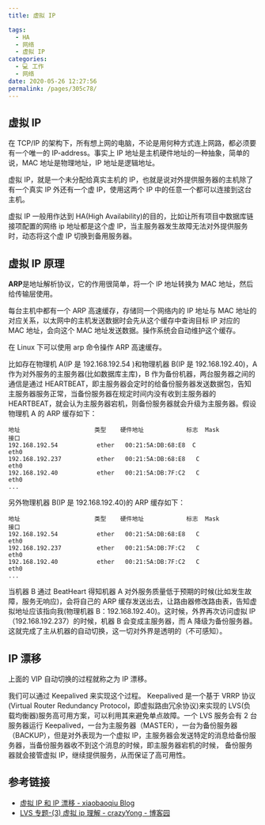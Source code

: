 ```yaml
---
title: 虚拟 IP

tags: 
  - HA
  - 网络
  - 虚拟 IP
categories: 
  - 💻 工作
  - 网络
date: 2020-05-26 12:27:56
permalink: /pages/305c78/
---
```


## 虚拟 IP
在 TCP/IP 的架构下，所有想上网的电脑，不论是用何种方式连上网路，都必须要有一个唯一的 IP-address。事实上 IP 地址是主机硬件地址的一种抽象，简单的说，MAC 地址是物理地址，IP 地址是逻辑地址。

虚拟 IP，就是一个未分配给真实主机的 IP，也就是说对外提供服务器的主机除了有一个真实 IP 外还有一个虚 IP，使用这两个 IP 中的任意一个都可以连接到这台主机。

虚拟 IP 一般用作达到 HA(High Availability)的目的，比如让所有项目中数据库链接项配置的网络 ip 地址都是这个虚 IP，当主服务器发生故障无法对外提供服务时，动态将这个虚 IP 切换到备用服务器。

## 虚拟 IP 原理

**ARP**是地址解析协议，它的作用很简单，将一个 IP 地址转换为 MAC 地址，然后给传输层使用。

每台主机中都有一个 ARP 高速缓存，存储同一个网络内的 IP 地址与 MAC 地址的对应关系，以太网中的主机发送数据时会先从这个缓存中查询目标 IP 对应的 MAC 地址，会向这个 MAC 地址发送数据。操作系统会自动维护这个缓存。

在 Linux 下可以使用 arp 命令操作 ARP 高速缓存。

比如存在物理机 A(IP 是 192.168.192.54 )和物理机器 B(IP 是 192.168.192.40)，A 作为对外服务的主服务器(比如数据库主库)，B 作为备份机器，两台服务器之间的通信是通过 HEARTBEAT，即主服务器会定时的给备份服务器发送数据包，告知主服务器服务正常，当备份服务器在规定时间内没有收到主服务器的 HEARTBEAT，就会认为主服务器宕机，则备份服务器就会升级为主服务器。假设物理机 A 的 ARP 缓存如下：

```plain
地址                     类型    硬件地址            标志  Mask            接口
192.168.192.54           ether   00:21:5A:DB:68:E8  C                     eth0
192.168.192.237          ether   00:21:5A:DB:68:E8   C                     eth0
192.168.192.40           ether   00:21:5A:DB:7F:C2   C                     eth0
...
```
另外物理机器 B(IP 是 192.168.192.40)的 ARP 缓存如下：
```plain
地址                     类型    硬件地址            标志  Mask            接口
192.168.192.54           ether   00:21:5A:DB:68:E8   C                     eth0
192.168.192.237          ether   00:21:5A:DB:7F:C2   C                     eth0
192.168.192.40           ether   00:21:5A:DB:7F:C2   C                     eth0
...
```
当机器 B 通过 BeatHeart 得知机器 A 对外服务质量低于预期的时候(比如发生故障，服务无响应)，会将自己的 ARP 缓存发送出去，让路由器修改路由表，告知虚拟地址应该指向我(物理机器 B：192.168.192.40)。这时候，外界再次访问虚拟 IP（192.168.192.237）的时候，机器 B 会变成主服务器，而 A 降级为备份服务器。这就完成了主从机器的自动切换，这一切对外界是透明的（不可感知）。

## IP 漂移
上面的 VIP 自动切换的过程就称之为 IP 漂移。

我们可以通过 Keepalived 来实现这个过程。 Keepalived 是一个基于 VRRP 协议(Virtual Router Redundancy Protocol，即虚拟路由冗余协议)来实现的 LVS(负载均衡器)服务高可用方案，可以利用其来避免单点故障。一个 LVS 服务会有 2 台服务器运行 Keepalived，一台为主服务器（MASTER），一台为备份服务器（BACKUP），但是对外表现为一个虚拟 IP，主服务器会发送特定的消息给备份服务器，当备份服务器收不到这个消息的时候，即主服务器宕机的时候， 备份服务器就会接管虚拟 IP，继续提供服务，从而保证了高可用性。

## 参考链接
- [虚拟 IP 和 IP 漂移 - xiaobaoqiu Blog](https://xiaobaoqiu.github.io/blog/2015/04/02/xu-ni-iphe-ippiao-yi/)
- [LVS 专题-(3) 虚拟 ip 理解 - crazyYong - 博客园](https://www.cnblogs.com/crazylqy/p/7741958.html)